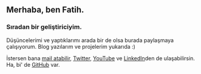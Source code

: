 ## Merhaba, ben Fatih.

### Sıradan bir geliştiriciyim. 

Düşüncelerimi ve yaptıklarımı arada bir de olsa burada paylaşmaya çalışıyorum. Blog yazılarım ve projelerim yukarıda :)

İstersen bana [mail atabilir](mailto:fth.dgn@outlook.com), [Twitter](https://twitter.com/fatihdgntr), [YouTube](https://www.youtube.com/channel/UCL_3Q1jbOhNuhcThWpeRLSA) ve [LinkedIn](https://www.linkedin.com/in/fatihdgn)den de ulaşabilirsin. Ha, bi' de [GitHub](https://github.com/fatihdgn) var.


